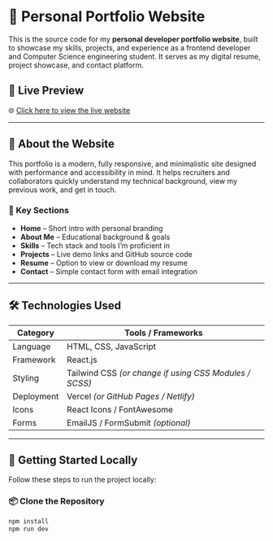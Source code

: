 # 🌟 Personal Portfolio Website

This is the source code for my **personal developer portfolio website**, built to showcase my skills, projects, and experience as a frontend developer and Computer Science engineering student. It serves as my digital resume, project showcase, and contact platform.

## 🔗 Live Preview

🌐 [Click here to view the live website]()

---

## 🧠 About the Website

This portfolio is a modern, fully responsive, and minimalistic site designed with performance and accessibility in mind. It helps recruiters and collaborators quickly understand my technical background, view my previous work, and get in touch.

### 🎯 Key Sections

- **Home** – Short intro with personal branding
- **About Me** – Educational background & goals
- **Skills** – Tech stack and tools I’m proficient in
- **Projects** – Live demo links and GitHub source code
- **Resume** – Option to view or download my resume
- **Contact** – Simple contact form with email integration

---

## 🛠️ Technologies Used

| Category   | Tools / Frameworks                    |
|------------|----------------------------------------|
| Language   | HTML, CSS, JavaScript                 |
| Framework  | React.js                              |
| Styling    | Tailwind CSS *(or change if using CSS Modules / SCSS)* |
| Deployment | Vercel *(or GitHub Pages / Netlify)*  |
| Icons      | React Icons / FontAwesome             |
| Forms      | EmailJS / FormSubmit *(optional)*     |

---

## 🚀 Getting Started Locally

Follow these steps to run the project locally:

### 📦 Clone the Repository

```bash
npm install
npm run dev

